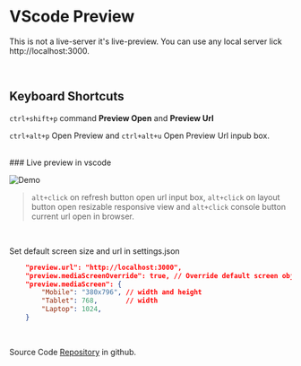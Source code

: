 # VScode Preview

This is not a live-server it's live-preview. You can use any local server lick http://localhost:3000.

<br>

## Keyboard Shortcuts
`ctrl+shift+p` command **Preview Open** and **Preview Url**

`ctrl+alt+p` Open Preview and `ctrl+alt+u` Open Preview Url inpub box.

<br>
### Live preview in vscode

![Demo](https://raw.githubusercontent.com/jabed-dev/vscode-preview/main/demo.gif)

> `alt+click` on refresh button open url input box, `alt+click` on layout button open resizable responsive view and `alt+click` console button current url open in browser.

<br>

Set default screen size and url in settings.json
```json
    "preview.url": "http://localhost:3000",
	"preview.mediaScreenOverride": true, // Override default screen object
    "preview.mediaScreen": {
        "Mobile": "380x796", // width and height
        "Tablet": 768,       // width
        "Laptop": 1024, 
    }
```

<br>


Source Code [Repository](https://github.com/jabed-dev/vscode-preview) in github.